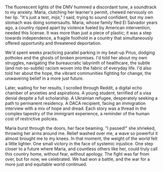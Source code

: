 The fluorescent lights of the DMV hummed a discordant tune, a soundtrack to my anxiety. Maria, clutching her learner's permit, chewed nervously on her lip. "It's just a test, *mija*," I said, trying to sound confident, but my own stomach was doing somersaults. Maria, whose family fled El Salvador years ago, a country ripped apart by violence fueled by American intervention, needed this license. It was more than just a piece of plastic; it was a step towards independence, a fragile foothold in a country that simultaneously offered opportunity and threatened deportation.

We'd spent weeks practicing parallel parking in my beat-up Prius, dodging potholes and the ghosts of broken promises. I'd told her about my own struggles, navigating the bureaucratic labyrinth of healthcare, the subtle (and not-so-subtle) racism woven into the fabric of everyday life. I'd also told her about the hope, the vibrant communities fighting for change, the unwavering belief in a more just future.

Later, waiting for her results, I scrolled through Reddit, a digital echo chamber of anxieties and aspirations. A young student, terrified of a visa denial despite a full scholarship. A Ukrainian refugee, desperately seeking a path to permanent residency. A DACA recipient, facing an immigration interview with a mix of hope and dread. Each story was a thread in the complex tapestry of the immigrant experience, a reminder of the human cost of restrictive policies.

Maria burst through the doors, her face beaming. "I passed!" she shrieked, throwing her arms around me. Relief washed over me, a wave so powerful it almost brought me to my knees. In that moment, the weight of the world felt a little lighter. One small victory in the face of systemic injustice. One step closer to a future where Maria, and countless others like her, could truly call this country home, without fear, without apology. The fight was far from over, but for now, we celebrated. We had won a battle, and the war for a more just and equitable world continued.